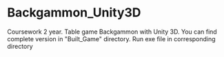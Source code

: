 # Backgammon_Unity3D
Coursework 2 year.
Table game Backgammon with Unity 3D.
You can find complete version in "Built_Game" directory.
Run exe file in corresponding directory
  
